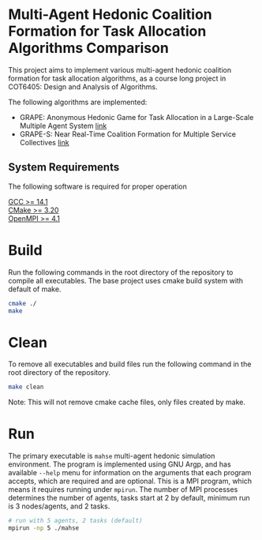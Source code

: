 # Multi-Agent Hedonic Coalition Formation for Task Allocation Algorithms Comparison
This project aims to implement various multi-agent hedonic coalition formation
for task allocation algorithms, as a course long project in COT6405: Design and
Analysis of Algorithms.

The following algorithms are implemented:
- GRAPE: Anonymous Hedonic Game for Task Allocation in a Large-Scale Multiple
  Agent System [link](https://ieeexplore.ieee.org/abstract/document/8439076)
- GRAPE-S: Near Real-Time Coalition Formation for Multiple Service Collectives
  [link](https://arxiv.org/abs/2310.12480)

## System Requirements
The following software is required for proper operation

  [GCC >= 14.1](https://gcc.gnu.org/releases.html)  
  [CMake >= 3.20](https://cmake.org/download/)  
  [OpenMPI >= 4.1](https://www.open-mpi.org/software/)

# Build
Run the following commands in the root directory of the repository to compile
all executables. The base project uses cmake build system with default of make.
```bash
cmake ./
make
```

# Clean
To remove all executables and build files run the following command in the root
directory of the repository. 
```bash
make clean
```
Note: This will not remove cmake cache files, only files created by make.

# Run
The primary executable is `mahse` multi-agent hedonic simulation environment.
The program is implemented using GNU Argp, and has available `--help` menu for
information on the arguments that each program accepts, which are required and
are optional. This is a MPI program, which means it requires running under
`mpirun`. The number of MPI processes determines the number of agents, tasks
start at 2 by default, minimum run is 3 nodes/agents, and 2 tasks.

```bash
# run with 5 agents, 2 tasks (default)
mpirun -np 5 ./mahse
```
